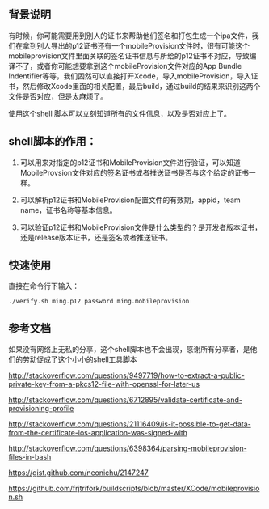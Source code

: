 
## 背景说明

有时候，你可能需要用到别人的证书来帮助他们签名和打包生成一个ipa文件，我们在拿到别人导出的p12证书还有一个mobileProvision文件时，很有可能这个mobileprovision文件里面关联的签名证书信息与所给的p12证书不对应，导致编译不了，或者你可能想要拿到这个mobileProvision文件对应的App Bundle Indentifier等等，我们固然可以直接打开Xcode，导入mobileProvision，导入证书，然后修改Xcode里面的相关配置，最后build，通过build的结果来识别这两个文件是否对应，但是太麻烦了。

使用这个shell 脚本可以立刻知道所有的文件信息，以及是否对应上了。

## shell脚本的作用：

1. 可以用来对指定的p12证书和MobileProvision文件进行验证，可以知道MobileProvsion文件对应的签名证书或者推送证书是否与这个给定的证书一样。

2. 可以解析p12证书和MobileProvision配置文件的有效期，appid，team name，证书名称等基本信息。

3. 可以验证p12证书和MobileProvision文件是什么类型的？是开发者版本证书，还是release版本证书，还是签名或者推送证书。

## 快速使用

直接在命令行下输入：

    ./verify.sh ming.p12 password ming.mobileprovision

## 参考文档

如果没有网络上无私的分享，这个shell脚本也不会出现，感谢所有分享者，是他们的劳动促成了这个小小的shell工具脚本

<http://stackoverflow.com/questions/9497719/how-to-extract-a-public-private-key-from-a-pkcs12-file-with-openssl-for-later-us>

<http://stackoverflow.com/questions/6712895/validate-certificate-and-provisioning-profile>

<http://stackoverflow.com/questions/21116409/is-it-possible-to-get-data-from-the-certificate-ios-application-was-signed-with>

<http://stackoverflow.com/questions/6398364/parsing-mobileprovision-files-in-bash>

<https://gist.github.com/neonichu/2147247>

<https://github.com/frjtrifork/buildscripts/blob/master/XCode/mobileprovision.sh>
